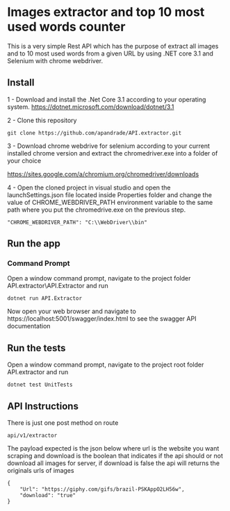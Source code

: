 # Images extractor and top 10 most used words counter

This is a very simple Rest API which has the purpose of extract all images and to 10 most used words from a given URL by using .NET core 3.1 and Selenium with chrome webdriver.


## Install
1 - Download and install the .Net Core 3.1 according to your operating system.
https://dotnet.microsoft.com/download/dotnet/3.1

2 - Clone this repository

    git clone https://github.com/apandrade/API.extractor.git

3 - Download chrome webdrive for selenium according to your current installed chrome version and extract the chromedriver.exe into a folder of your choice

https://sites.google.com/a/chromium.org/chromedriver/downloads

4 - Open the cloned project in visual studio and open the launchSettings.json file located inside Properties folder and change the value of CHROME_WEBDRIVER_PATH environment variable to the same path where you put the chromedrive.exe on the previous step.
    
    "CHROME_WEBDRIVER_PATH": "C:\\WebDriver\\bin"
## Run the app
### Command Prompt
Open a window command prompt, navigate to the project folder API.extractor\API.Extractor and run 
    
    dotnet run API.Extractor

Now open your web browser and navigate to https://localhost:5001/swagger/index.html to see the swagger API documentation


## Run the tests

Open a window command prompt, navigate to the project root folder API.extractor and run

    dotnet test UnitTests

## API Instructions
There is just one post method on route

    api/v1/extractor

The payload expected is the json below where url is the website you want scraping and download is the boolean that indicates if the api should or not download all images for server, if download is false the api will returns the originals urls of images

    {
        "Url": "https://giphy.com/gifs/brazil-PSKAppO2LH56w",
        "download": "true"
    }
